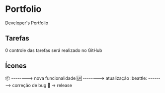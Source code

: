 # Portfolio
Developer's Portfolio

## Tarefas

0 controle das tarefas será realizado no GitHub

## Ícones

:package: --------> nova funcionalidade
:up:      --------> atualização
:beattle: --------> correção de bug
:checkered_flag: -> release